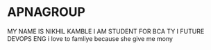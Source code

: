 # APNAGROUP
MY NAME IS NIKHIL KAMBLE 
I AM STUDENT FOR BCA TY 
I FUTURE DEVOPS ENG 
  i love to famliye 
  because she give me mony
